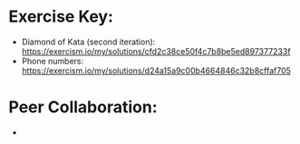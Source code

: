 # Exercise Key:
- Diamond of Kata (second iteration): https://exercism.io/my/solutions/cfd2c38ce50f4c7b8be5ed897377233f
- Phone numbers: https://exercism.io/my/solutions/d24a15a9c00b4664846c32b8cffaf705


# Peer Collaboration:
-
